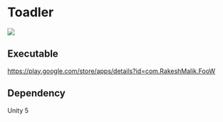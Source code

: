 # Toadler #

<img src="https://lh3.googleusercontent.com/AaAprqKi7PFUq6-IvIlZc2P583LJiNSsFYu3IdwL3b5J_4mAKeFRHa-3m23XwvKTLOQ=s180-rw"/>

## Executable ##
https://play.google.com/store/apps/details?id=com.RakeshMalik.FooW

## Dependency ##
Unity 5
